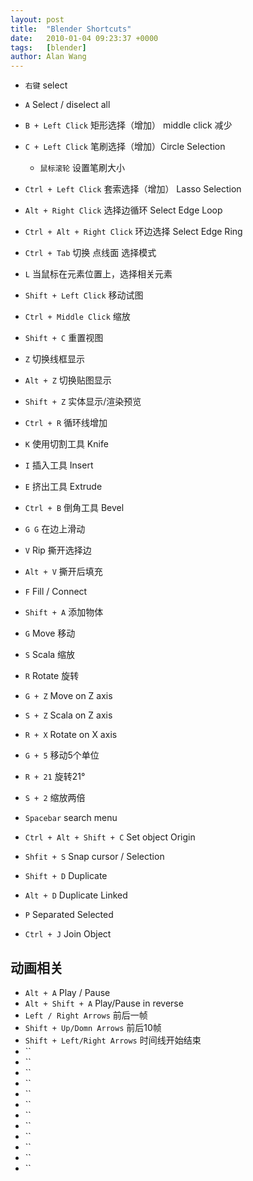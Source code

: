```yaml
---
layout: post
title:  "Blender Shortcuts"
date:   2010-01-04 09:23:37 +0000
tags:   [blender]
author: Alan Wang
---
```


- `右键` select
- `A` Select / diselect all
- `B + Left Click` 矩形选择（增加） middle click 减少
- `C + Left Click` 笔刷选择（增加）Circle Selection
  - `鼠标滚轮` 设置笔刷大小
- `Ctrl + Left Click` 套索选择（增加） Lasso Selection
- `Alt + Right Click` 选择边循环 Select Edge Loop
- `Ctrl + Alt + Right Click` 环边选择 Select Edge Ring
- `Ctrl + Tab` 切换 点线面 选择模式
- `L` 当鼠标在元素位置上，选择相关元素
- `Shift + Left Click` 移动试图
- `Ctrl + Middle Click` 缩放


- `Shift + C` 重置视图
- `Z` 切换线框显示
- `Alt + Z` 切换贴图显示
- `Shift + Z` 实体显示/渲染预览
- `Ctrl + R` 循环线增加
- `K` 使用切割工具 Knife
- `I` 插入工具 Insert 
- `E` 挤出工具 Extrude
- `Ctrl + B` 倒角工具 Bevel
- `G G` 在边上滑动
- `V` Rip 撕开选择边
- `Alt + V` 撕开后填充
- `F` Fill / Connect


- `Shift + A` 添加物体
- `G` Move 移动
- `S` Scala 缩放
- `R` Rotate 旋转
- `G + Z` Move on Z axis
- `S + Z` Scala on Z axis
- `R + X` Rotate on X axis
- `G + 5` 移动5个单位
- `R + 21` 旋转21°
- `S + 2` 缩放两倍
- `Spacebar` search menu
- `Ctrl + Alt + Shift + C` Set object Origin
- `Shfit + S` Snap cursor / Selection
- `Shift + D` Duplicate
- `Alt + D` Duplicate Linked
- `P` Separated Selected
- `Ctrl + J` Join Object

## 动画相关

- `Alt + A` Play / Pause
- `Alt + Shift + A` Play/Pause in reverse
- `Left / Right Arrows` 前后一帧
- `Shift + Up/Domn Arrows` 前后10帧
- `Shift + Left/Right Arrows` 时间线开始结束
- ``
- ``
- ``
- ``
- ``
- ``
- ``
- ``
- ``
- ``
- ``
- ``